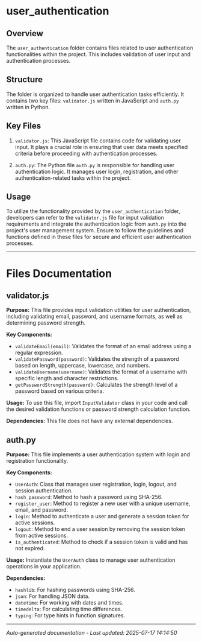 # user_authentication

## Overview
The `user_authentication` folder contains files related to user authentication functionalities within the project. This includes validation of user input and authentication processes.

## Structure
The folder is organized to handle user authentication tasks efficiently. It contains two key files: `validator.js` written in JavaScript and `auth.py` written in Python.

## Key Files
1. `validator.js`: This JavaScript file contains code for validating user input. It plays a crucial role in ensuring that user data meets specified criteria before proceeding with authentication processes.
   
2. `auth.py`: The Python file `auth.py` is responsible for handling user authentication logic. It manages user login, registration, and other authentication-related tasks within the project.

## Usage
To utilize the functionality provided by the `user_authentication` folder, developers can refer to the `validator.js` file for input validation requirements and integrate the authentication logic from `auth.py` into the project's user management system. Ensure to follow the guidelines and functions defined in these files for secure and efficient user authentication processes.

---

# Files Documentation

## validator.js

**Purpose:** This file provides input validation utilities for user authentication, including validating email, password, and username formats, as well as determining password strength.

**Key Components:**
- `validateEmail(email)`: Validates the format of an email address using a regular expression.
- `validatePassword(password)`: Validates the strength of a password based on length, uppercase, lowercase, and numbers.
- `validateUsername(username)`: Validates the format of a username with specific length and character restrictions.
- `getPasswordStrength(password)`: Calculates the strength level of a password based on various criteria.

**Usage:** To use this file, import `InputValidator` class in your code and call the desired validation functions or password strength calculation function.

**Dependencies:** This file does not have any external dependencies.

## auth.py

**Purpose:** This file implements a user authentication system with login and registration functionality.

**Key Components:**
- `UserAuth`: Class that manages user registration, login, logout, and session authentication.
- `hash_password`: Method to hash a password using SHA-256.
- `register_user`: Method to register a new user with a unique username, email, and password.
- `login`: Method to authenticate a user and generate a session token for active sessions.
- `logout`: Method to end a user session by removing the session token from active sessions.
- `is_authenticated`: Method to check if a session token is valid and has not expired.

**Usage:** Instantiate the `UserAuth` class to manage user authentication operations in your application.

**Dependencies:**
- `hashlib`: For hashing passwords using SHA-256.
- `json`: For handling JSON data.
- `datetime`: For working with dates and times.
- `timedelta`: For calculating time differences.
- `typing`: For type hints in function signatures.

---
*Auto-generated documentation - Last updated: 2025-07-17 14:14:50*
